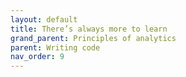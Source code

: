 ```yaml
---
layout: default
title: There’s always more to learn
grand_parent: Principles of analytics
parent: Writing code
nav_order: 9
---
```

